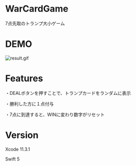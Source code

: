 # WarCardGame
7点先取のトランプ大小ゲーム


# DEMO

![result.gif](https://qiita-image-store.s3.ap-northeast-1.amazonaws.com/0/592467/851dc771-8513-7eb1-e16d-bfd45fbbd24a.gif)


# Features
・DEALボタンを押すことで、トランプカードをランダムに表示

・勝利した方に１点付与

・7点に到達すると、WINに変わり数字がリセット

# Version
Xcode 11.3.1

Swift 5
